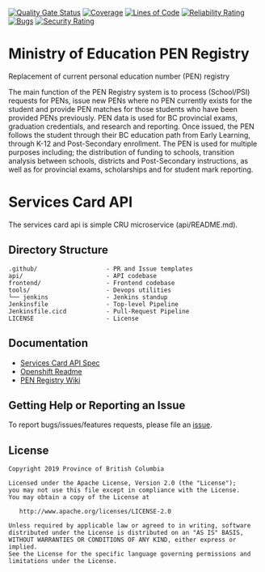[![Quality Gate Status](https://sonarcloud.io/api/project_badges/measure?project=bcgov_EDUC-SERVICES-CARD-API&metric=alert_status)](https://sonarcloud.io/dashboard?id=bcgov_EDUC-SERVICES-CARD-API)
[![Coverage](https://sonarcloud.io/api/project_badges/measure?project=bcgov_EDUC-SERVICES-CARD-API&metric=coverage)](https://sonarcloud.io/dashboard?id=bcgov_EDUC-SERVICES-CARD-API)
[![Lines of Code](https://sonarcloud.io/api/project_badges/measure?project=bcgov_EDUC-SERVICES-CARD-API&metric=ncloc)](https://sonarcloud.io/dashboard?id=bcgov_EDUC-SERVICES-CARD-API)
[![Reliability Rating](https://sonarcloud.io/api/project_badges/measure?project=bcgov_EDUC-SERVICES-CARD-API&metric=reliability_rating)](https://sonarcloud.io/dashboard?id=bcgov_EDUC-SERVICES-CARD-API)
[![Bugs](https://sonarcloud.io/api/project_badges/measure?project=bcgov_EDUC-SERVICES-CARD-API&metric=bugs)](https://sonarcloud.io/dashboard?id=bcgov_EDUC-DIGITALID-API)
[![Security Rating](https://sonarcloud.io/api/project_badges/measure?project=bcgov_EDUC-SERVICES-CARD-API&metric=security_rating)](https://sonarcloud.io/dashboard?id=bcgov_EDUC-SERVICES-CARD-API)
# Ministry of Education PEN Registry
Replacement of current personal education number (PEN) registry

The main function of the PEN Registry system is to process (School/PSI) requests for PENs, issue new PENs where no PEN currently exists for the student and provide PEN matches for those students who have been provided PENs previously. PEN data is used for BC provincial exams, graduation credentials, and research and reporting.  Once issued, the PEN follows the student through their BC education path from Early Learning, through K-12 and Post-Secondary enrollment. The PEN is used for multiple purposes including; the distribution of funding to schools, transition analysis between schools, districts and Post-Secondary instructions, as well as for provincial exams, scholarships and for student mark reporting.

# Services Card API
The services card api is simple CRU microservice (api/README.md).

## Directory Structure

    .github/                   - PR and Issue templates
    api/                       - API codebase
    frontend/                  - Frontend codebase
    tools/                     - Devops utilities
    └── jenkins                - Jenkins standup
    Jenkinsfile                - Top-level Pipeline
    Jenkinsfile.cicd           - Pull-Request Pipeline
    LICENSE                    - License

## Documentation

* [Services Card API Spec](https://services-card-api-mvubjx-test.pathfinder.gov.bc.ca/swagger-ui/index.html?url=/v3/api-docs)
* [Openshift Readme](tools/README.md)
* [PEN Registry Wiki](https://github.com/bcgov/EDUC-INFRA-COMMON/wiki)

## Getting Help or Reporting an Issue

To report bugs/issues/features requests, please file an [issue](https://github.com/bcgov/EDUC-SERVICES-CARD/issues).

## License

    Copyright 2019 Province of British Columbia

    Licensed under the Apache License, Version 2.0 (the "License");
    you may not use this file except in compliance with the License.
    You may obtain a copy of the License at

       http://www.apache.org/licenses/LICENSE-2.0

    Unless required by applicable law or agreed to in writing, software
    distributed under the License is distributed on an "AS IS" BASIS,
    WITHOUT WARRANTIES OR CONDITIONS OF ANY KIND, either express or implied.
    See the License for the specific language governing permissions and
    limitations under the License.
